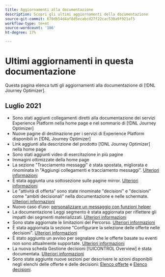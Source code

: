 ```yaml
---
title: Aggiornamenti alla documentazione
description: Scopri gli ultimi aggiornamenti della documentazione
source-git-commit: 670db54d4af8d5ecabcd27f22cac530a9f921af5
workflow-type: tm+mt
source-wordcount: '186'
ht-degree: 17%

---
```



# Ultimi aggiornamenti in questa documentazione

Questa pagina elenca tutti gli aggiornamenti alla documentazione di [!DNL Journey Optimizer].

## Luglio 2021

* Sono stati aggiunti collegamenti diretti alla documentazione dei servizi Experience Platform nella home page e nel sommario di [!DNL Journey Optimizer]
* Nuove pagine di destinazione per i servizi di Experience Platform disponibili in [!DNL Journey Optimizer]
* Link aggiunti alla descrizione del prodotto [!DNL Journey Optimizer] nella home page
* Sono stati aggiunti video di esercitazione in più pagine
* Immagini ottimizzate della home page
* La sezione &quot;Tracciamento messaggi&quot; è stata spostata, migliorata e rinominata in &quot;Aggiungi collegamenti e tracciamento messaggi&quot;. [Ulteriori informazioni](message-tracking.md)
* È stata aggiunta una sottosezione sulle pagine mirror. [Ulteriori informazioni](message-tracking.md#mirror-page)
* Le &quot;attività di offerta&quot; sono state rinominate &quot;decisioni&quot; e &quot;decisioni&quot; come &quot;ambiti decisionali&quot; nella documentazione e nelle schermate. [Ulteriori informazioni](offers/get-started/starting-offer-decisioning.md)
* Nuovo caso d’uso: [personalizzare un messaggio con funzioni helper](personalization/personalization-use-case-helper-functions.md)
* La documentazione Leggi segmento è stata aggiornata per riflettere gli impatti dei segmenti materializzati. [Ulteriori informazioni](building-journeys/read-segment.md)
* Sono state aggiornate le limitazioni del Percorso. [Ulteriori informazioni](building-journeys/limitations.md)
* È stata aggiornata la sezione &quot;Configurare la selezione delle offerte nelle decisioni&quot;. [Ulteriori informazioni](offers/offer-activities/configure-offer-selection.md)
* È stato aggiunto un avviso per segnalare che le offerte basate su eventi non sono attualmente supportate. [Ulteriori informazioni](offers/offer-library/creating-personalized-offers.md#eligibility)
* La nuova scheda Gestione decisioni [!UICONTROL Overview] è stata documentata. [Ulteriori informazioni](offers/get-started/user-interface.md#overview)
* Sono state aggiunte nuove sezioni per descrivere le azioni disponibili negli elenchi delle offerte e delle decisioni: [Elenco offerte](offers/offer-library/creating-personalized-offers.md#offer-list) e [Elenco decisioni](offers/offer-activities/create-offer-activities.md#decision-list).
